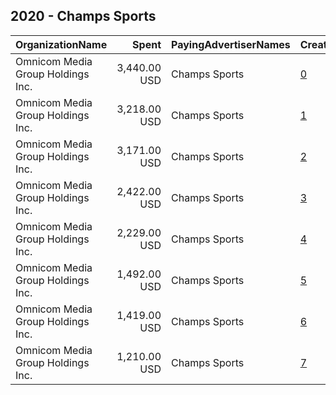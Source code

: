## 2020 - Champs Sports 
|OrganizationName|Spent|PayingAdvertiserNames|CreativeUrls|Impressions|Genders|AgeBrackets|CountryCodes|BillingAddresses|CandidateBallotInformation|
|:---|---:|:---|:---|---:|:---|:---|:---|:---|:---|
|Omnicom Media Group Holdings Inc.|3,440.00 USD|Champs Sports|[0](https://www.snap.com/political-ads/asset/2d68104d3cdae84438f8161a5049f35b6091b811a335b42cfc84f0b9dca94362?mediaType=mp4)|797,670||18-38|united states|"195 Broadway, 5th Floor,New York,10007,US"||
|Omnicom Media Group Holdings Inc.|3,218.00 USD|Champs Sports|[1](https://www.snap.com/political-ads/asset/6cfe9150cc8c589e930fbfeecb45594ed5d15cc4129058f8faf90bdee596e931?mediaType=mp4)|478,857||18-38|united states|"195 Broadway, 5th Floor,New York,10007,US"||
|Omnicom Media Group Holdings Inc.|3,171.00 USD|Champs Sports|[2](https://www.snap.com/political-ads/asset/2d68104d3cdae84438f8161a5049f35b6091b811a335b42cfc84f0b9dca94362?mediaType=mp4)|683,984||18-38|united states|"195 Broadway, 5th Floor,New York,10007,US"||
|Omnicom Media Group Holdings Inc.|2,422.00 USD|Champs Sports|[3](https://www.snap.com/political-ads/asset/2d68104d3cdae84438f8161a5049f35b6091b811a335b42cfc84f0b9dca94362?mediaType=mp4)|679,183||18-38|united states|"195 Broadway, 5th Floor,New York,10007,US"||
|Omnicom Media Group Holdings Inc.|2,229.00 USD|Champs Sports|[4](https://www.snap.com/political-ads/asset/6cfe9150cc8c589e930fbfeecb45594ed5d15cc4129058f8faf90bdee596e931?mediaType=mp4)|629,242||18-38|united states|"195 Broadway, 5th Floor,New York,10007,US"||
|Omnicom Media Group Holdings Inc.|1,492.00 USD|Champs Sports|[5](https://www.snap.com/political-ads/asset/6cfe9150cc8c589e930fbfeecb45594ed5d15cc4129058f8faf90bdee596e931?mediaType=mp4)|324,239||18-38|united states|"195 Broadway, 5th Floor,New York,10007,US"||
|Omnicom Media Group Holdings Inc.|1,419.00 USD|Champs Sports|[6](https://www.snap.com/political-ads/asset/2d68104d3cdae84438f8161a5049f35b6091b811a335b42cfc84f0b9dca94362?mediaType=mp4)|332,238||18-38|united states|"195 Broadway, 5th Floor,New York,10007,US"||
|Omnicom Media Group Holdings Inc.|1,210.00 USD|Champs Sports|[7](https://www.snap.com/political-ads/asset/6cfe9150cc8c589e930fbfeecb45594ed5d15cc4129058f8faf90bdee596e931?mediaType=mp4)|231,733||18-38|united states|"195 Broadway, 5th Floor,New York,10007,US"||
